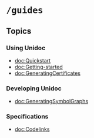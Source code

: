 # ``/guides``

## Topics

### Using Unidoc

-   <doc:Quickstart>
-   <doc:Getting-started>
-   <doc:GeneratingCertificates>

### Developing Unidoc

-   <doc:GeneratingSymbolGraphs>

### Specifications

-   <doc:Codelinks>
